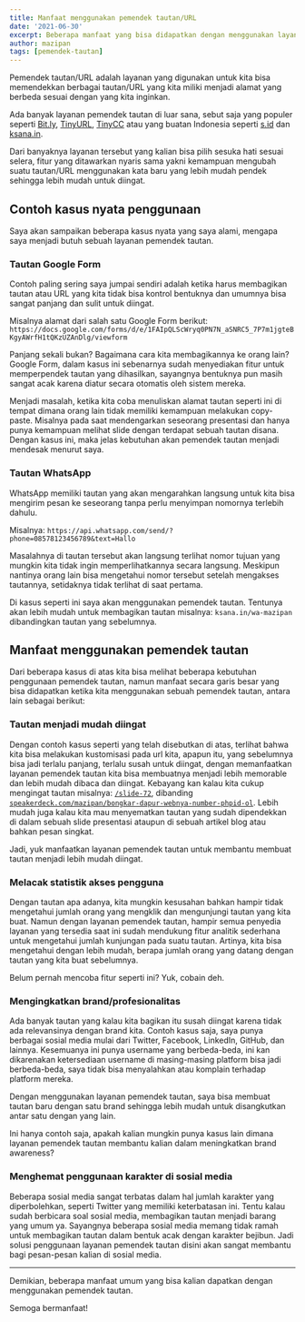 ```yaml
---
title: Manfaat menggunakan pemendek tautan/URL
date: '2021-06-30'
excerpt: Beberapa manfaat yang bisa didapatkan dengan menggunakan layanan pemendek tautan
author: mazipan
tags: [pemendek-tautan]
---
```


Pemendek tautan/URL adalah layanan yang digunakan untuk kita bisa memendekkan berbagai tautan/URL yang kita miliki menjadi alamat yang berbeda sesuai dengan yang kita inginkan.

Ada banyak layanan pemendek tautan di luar sana, sebut saja yang populer seperti [Bit.ly](https://bit.ly), [TinyURL](https://tinyurl.com/), [TinyCC](https://tiny.cc/) atau yang buatan Indonesia seperti [s.id](https://s.id) dan [ksana.in](https://ksana.in).

Dari banyaknya layanan tersebut yang kalian bisa pilih sesuka hati sesuai selera, fitur yang ditawarkan nyaris sama yakni kemampuan mengubah suatu tautan/URL menggunakan kata baru yang lebih mudah pendek sehingga lebih mudah untuk diingat.

## Contoh kasus nyata penggunaan

Saya akan sampaikan beberapa kasus nyata yang saya alami, mengapa saya menjadi butuh sebuah layanan pemendek tautan.

### Tautan Google Form

Contoh paling sering saya jumpai sendiri adalah ketika harus membagikan tautan atau URL yang kita tidak bisa kontrol bentuknya dan umumnya bisa sangat panjang dan sulit untuk diingat.

Misalnya alamat dari salah satu Google Form berikut: `https://docs.google.com/forms/d/e/1FAIpQLScWryq0PN7N_aSNRC5_7P7m1jgteBKgyAWrfH1tQKzUZAnDlg/viewform`

Panjang sekali bukan? Bagaimana cara kita membagikannya ke orang lain? Google Form, dalam kasus ini sebenarnya sudah menyediakan fitur untuk memperpendek tautan yang dihasilkan, sayangnya bentuknya pun masih sangat acak karena diatur secara otomatis oleh sistem mereka.

Menjadi masalah, ketika kita coba menuliskan alamat tautan seperti ini di tempat dimana orang lain tidak memiliki kemampuan melakukan copy-paste.
Misalnya pada saat mendengarkan seseorang presentasi dan hanya punya kemampuan melihat slide dengan terdapat sebuah tautan disana.
Dengan kasus ini, maka jelas kebutuhan akan pemendek tautan menjadi mendesak menurut saya.

### Tautan WhatsApp

WhatsApp memiliki tautan yang akan mengarahkan langsung untuk kita bisa mengirim pesan ke seseorang tanpa perlu menyimpan nomornya terlebih dahulu.

Misalnya: `https://api.whatsapp.com/send/?phone=08578123456789&text=Hallo`

Masalahnya di tautan tersebut akan langsung terlihat nomor tujuan yang mungkin kita tidak ingin memperlihatkannya secara langsung. Meskipun nantinya orang lain bisa mengetahui nomor tersebut setelah mengakses tautannya, setidaknya tidak terlihat di saat pertama.

Di kasus seperti ini saya akan menggunakan pemendek tautan. Tentunya akan lebih mudah untuk membagikan tautan misalnya: `ksana.in/wa-mazipan` dibandingkan tautan yang sebelumnya.

## Manfaat menggunakan pemendek tautan

Dari beberapa kasus di atas kita bisa melihat beberapa kebutuhan penggunaan pemendek tautan, namun manfaat secara garis besar yang bisa didapatkan ketika kita menggunakan sebuah pemendek tautan, antara lain sebagai berikut:

### Tautan menjadi mudah diingat

Dengan contoh kasus seperti yang telah disebutkan di atas, terlihat bahwa kita bisa melakukan kustomisasi pada url kita, apapun itu, yang sebelumnya bisa jadi terlalu panjang, terlalu susah untuk diingat, dengan memanfaatkan layanan pemendek tautan kita bisa membuatnya menjadi lebih memorable dan lebih mudah dibaca dan diingat.
Kebayang kan kalau kita cukup mengingat tautan misalnya: [`/slide-72`](https://ksana.in/slide-72), dibanding [`speakerdeck.com/mazipan/bongkar-dapur-webnya-number-phpid-ol`](https://speakerdeck.com/mazipan/bongkar-dapur-webnya-number-phpid-ol).
Lebih mudah juga kalau kita mau menyematkan tautan yang sudah dipendekkan di dalam sebuah slide presentasi ataupun di sebuah artikel blog atau bahkan pesan singkat.

Jadi, yuk manfaatkan layanan pemendek tautan untuk membantu membuat tautan menjadi lebih mudah diingat.

### Melacak statistik akses pengguna

Dengan tautan apa adanya, kita mungkin kesusahan bahkan hampir tidak mengetahui jumlah orang yang mengklik dan mengunjungi tautan yang kita buat.
Namun dengan layanan pemendek tautan, hampir semua penyedia layanan yang tersedia saat ini sudah mendukung fitur analitik sederhana untuk mengetahui jumlah kunjungan pada suatu tautan.
Artinya, kita bisa mengetahui dengan lebih mudah, berapa jumlah orang yang datang dengan tautan yang kita buat sebelumnya.

Belum pernah mencoba fitur seperti ini? Yuk, cobain deh.

### Mengingkatkan brand/profesionalitas

Ada banyak tautan yang kalau kita bagikan itu susah diingat karena tidak ada relevansinya dengan brand kita.
Contoh kasus saja, saya punya berbagai sosial media mulai dari Twitter, Facebook, LinkedIn, GitHub, dan lainnya.
Kesemuanya ini punya username yang berbeda-beda, ini kan dikarenakan ketersediaan username di masing-masing platform bisa jadi berbeda-beda, saya tidak bisa menyalahkan atau komplain terhadap platform mereka.

Dengan menggunakan layanan pemendek tautan, saya bisa membuat tautan baru dengan satu brand sehingga lebih mudah untuk disangkutkan antar satu dengan yang lain.

Ini hanya contoh saja, apakah kalian mungkin punya kasus lain dimana layanan pemendek tautan membantu kalian dalam meningkatkan brand awareness?

### Menghemat penggunaan karakter di sosial media

Beberapa sosial media sangat terbatas dalam hal jumlah karakter yang diperbolehkan, seperti Twitter yang memiliki keterbatasan ini.
Tentu kalau sudah berbicara soal sosial media, membagikan tautan menjadi barang yang umum ya.
Sayangnya beberapa sosial media memang tidak ramah untuk membagikan tautan dalam bentuk acak dengan karakter bejibun.
Jadi solusi penggunaan layanan pemendek tautan disini akan sangat membantu bagi pesan-pesan kalian di sosial media.

---

Demikian, beberapa manfaat umum yang bisa kalian dapatkan dengan menggunakan pemendek tautan.

Semoga bermanfaat!

